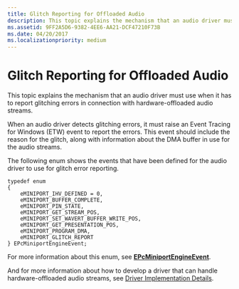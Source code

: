 ```yaml
---
title: Glitch Reporting for Offloaded Audio
description: This topic explains the mechanism that an audio driver must use when it has to report glitching errors in connection with hardware-offloaded audio streams.
ms.assetid: 9FF2A5D6-9382-4EE6-AA21-DCF47210F73B
ms.date: 04/20/2017
ms.localizationpriority: medium
---
```


# Glitch Reporting for Offloaded Audio


This topic explains the mechanism that an audio driver must use when it has to report glitching errors in connection with hardware-offloaded audio streams.

When an audio driver detects glitching errors, it must raise an Event Tracing for Windows (ETW) event to report the errors. This event should include the reason for the glitch, along with information about the DMA buffer in use for the audio streams.

The following enum shows the events that have been defined for the audio driver to use for glitch error reporting.

```ManagedCPlusPlus
typedef enum 
{
    eMINIPORT_IHV_DEFINED = 0, 
    eMINIPORT_BUFFER_COMPLETE,
    eMINIPORT_PIN_STATE,
    eMINIPORT_GET_STREAM_POS,
    eMINIPORT_SET_WAVERT_BUFFER_WRITE_POS,
    eMINIPORT_GET_PRESENTATION_POS,
    eMINIPORT_PROGRAM_DMA,
    eMINIPORT_GLITCH_REPORT
} EPcMiniportEngineEvent;
```

For more information about this enum, see [**EPcMiniportEngineEvent**](https://docs.microsoft.com/windows-hardware/drivers/ddi/portcls/ne-portcls-epcminiportengineevent).

And for more information about how to develop a driver that can handle hardware-offloaded audio streams, see [Driver Implementation Details](driver-implementation-details.md).

 

 




